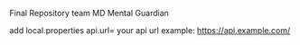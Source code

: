 Final Repository team MD Mental Guardian

add local.properties
api.url= your api url example: https://api.example.com/
